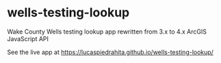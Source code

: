 # wells-testing-lookup
Wake County Wells testing lookup app rewritten from 3.x to 4.x ArcGIS JavaScript API

See the live app at https://lucaspiedrahita.github.io/wells-testing-lookup/
